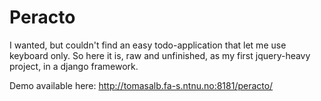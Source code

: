 Peracto
=======

I wanted, but couldn't find an easy todo-application that let me use keyboard only.
So here it is, raw and unfinished, as my first jquery-heavy project, in a django framework.

Demo available here: http://tomasalb.fa-s.ntnu.no:8181/peracto/
